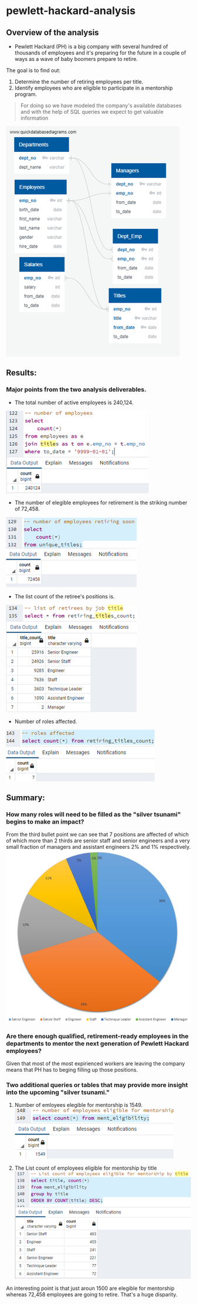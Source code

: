 # pewlett-hackard-analysis


## Overview of the analysis
* Pewlett Hackard (PH) is a big company with several hundred of thousands of employees and it's preparing for the future in a couple of ways as a wave of baby boomers prepare to retire. 

The goal is to find out:
1. Determine the number of retiring employees per title.
2. Identify employees who are eligible to participate in a mentorship program.

> For doing so we have modeled the company's available databases and with the help of SQL queries we expect to get valuable information

![DB](https://github.com/IrvingHdez/pewlett-hackard-analysis/blob/main/Analysis%20Projects/Pewlett-Hackard%20Analysis/Images/EmployeeDB.png)


## Results: 
### Major points from the two analysis deliverables.
* The total number of active employees is 240,124.

![query_1](https://github.com/IrvingHdez/pewlett-hackard-analysis/blob/main/Analysis%20Projects/Pewlett-Hackard%20Analysis/Images/query_1.PNG)

* The number of elegible employees for retirement is the striking number of 72,458.

![query_2_c](https://github.com/IrvingHdez/pewlett-hackard-analysis/blob/main/Analysis%20Projects/Pewlett-Hackard%20Analysis/Images/query_2_c.PNG)

* The list count of the retiree's positions is.

![query_3](https://github.com/IrvingHdez/pewlett-hackard-analysis/blob/main/Analysis%20Projects/Pewlett-Hackard%20Analysis/Images/query_3.PNG)

* Number of roles affected.

![query_5](https://github.com/IrvingHdez/pewlett-hackard-analysis/blob/main/Analysis%20Projects/Pewlett-Hackard%20Analysis/Images/query_5.PNG)

## Summary: 

### How many roles will need to be filled as the "silver tsunami" begins to make an impact?
From the third bullet point we can see that 7 positions are affected of which of which more than 2 thirds are senior staff and senior engineers and a very small fraction of managers and assistant engineers  2% and 1% respectively.
![summary_1](https://github.com/IrvingHdez/pewlett-hackard-analysis/blob/main/Analysis%20Projects/Pewlett-Hackard%20Analysis/Images/summary_1.PNG)

### Are there enough qualified, retirement-ready employees in the departments to mentor the next generation of Pewlett Hackard employees?
Given that most of the most expirienced workers are leaving the company means that PH has to beging filling up those positions.

### Two additional queries or tables that may provide more insight into the upcoming "silver tsunami."

1. Number of emloyees elegible for mentorship is 1549.
![query_6](https://github.com/IrvingHdez/pewlett-hackard-analysis/blob/main/Analysis%20Projects/Pewlett-Hackard%20Analysis/Images/query_6.PNG)


2. The List count of employees eligible for mentorship by title
![query_4_c](https://github.com/IrvingHdez/pewlett-hackard-analysis/blob/main/Analysis%20Projects/Pewlett-Hackard%20Analysis/Images/query_4_c.PNG)

An interesting point is that just aroun 1500 are elegible for mentorship whereas 72,458 employees are going to retire. That's a huge disparity.

